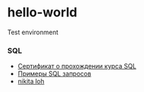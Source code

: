 # hello-world
Test environment
### SQL
+ [Сертификат о прохождении курса SQL](https://stepik.org/cert/1621450)
+ [Примеры SQL запросов](https://github.com/Searcher865/sql-example/blob/main/sql-example.sql)
+ [nikita loh](t.me/kuchumovN)
